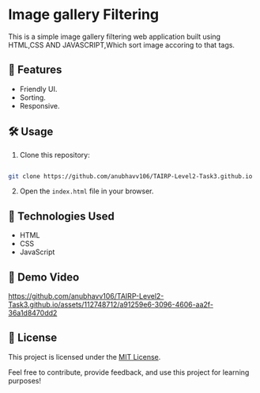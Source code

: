 
#   Image gallery Filtering 

This is a simple image gallery filtering web application built using HTML,CSS AND JAVASCRIPT,Which sort image accoring to that tags.

## 🚀 Features

- Friendly UI.
- Sorting.
- Responsive.

## 🛠️ Usage

1. Clone this repository: 
```bash 

git clone https://github.com/anubhavv106/TAIRP-Level2-Task3.github.io
   ```
2. Open the `index.html` file in your browser.

## 🧰 Technologies Used

- HTML
- CSS
- JavaScript

## 🎥 Demo Video

https://github.com/anubhavv106/TAIRP-Level2-Task3.github.io/assets/112748712/a91259e6-3096-4606-aa2f-36a1d8470dd2

## 📝 License

This project is licensed under the [MIT License](LICENSE).

Feel free to contribute, provide feedback, and use this project for learning purposes!
